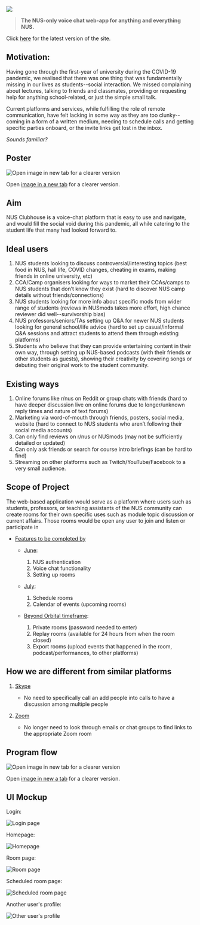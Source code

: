 ![](https://raw.githubusercontent.com/aidanaden/nus-clubhouse/main/submissions/Banner.png)
>  __The NUS-only voice chat web-app for anything and everything NUS.__

Click [here](https://nusclubhouse.games/) for the latest version of the site.

## Motivation:

Having gone through the first-year of university during the COVID-19 pandemic, we realised that there was one thing that was fundamentally missing in our lives as students--social interaction. We missed complaining about lectures, talking to friends and classmates, providing or requesting help for anything school-related, or just the simple small talk.

Current platforms and services, while fulfilling the role of remote communication, have felt lacking in some way as they are too clunky--coming in a form of a written medium, needing to schedule calls and getting specific parties onboard, or the invite links get lost in the inbox. 

_Sounds familiar?_

## Poster

![Open image in new tab for a clearer version](https://raw.githubusercontent.com/aidanaden/nus-clubhouse/main/submissions/2810-2.png)

Open [image in a new tab](https://raw.githubusercontent.com/aidanaden/nus-clubhouse/main/submissions/2810-2.png) for a clearer version.

## Aim

NUS Clubhouse is a voice-chat platform that is easy to use and navigate, and would fill the social void during this pandemic, all while catering to the student life that many had looked forward to.

## Ideal users
1. NUS students looking to discuss controversial/interesting topics (best food in NUS, hall life, COVID changes, cheating in exams, making friends in online university, etc)
2. CCA/Camp organisers looking for ways to market their CCAs/camps to NUS students that don’t know they exist (hard to discover NUS camp details without friends/connections)
3. NUS students looking for more info about specific mods from wider range of students (reviews in NUSmods takes more effort, high chance reviewer did well--survivorship bias)
4. NUS professors/seniors/TAs setting up Q&A for newer NUS students looking for general school/life advice (hard to set up casual/informal Q&A sessions and attract students to attend them through existing platforms)
5. Students who believe that they can provide entertaining content in their own way, through setting up NUS-based podcasts (with their friends or other students as guests), showing their creativity by covering songs or debuting their original work to the student community.


## Existing ways
1. Online forums like r/nus on Reddit or group chats with friends (hard to have deeper discussion live on online forums due to longer/unknown reply times and nature of text forums)
2. Marketing via word-of-mouth through friends, posters, social media, website (hard to connect to NUS students who aren’t following their social media accounts)
3. Can only find reviews on r/nus or NUSmods (may not be sufficiently detailed or updated)
4. Can only ask friends or search for course intro briefings (can be hard to find)
5. Streaming on other platforms such as Twitch/YouTube/Facebook to a very small audience. 

## Scope of Project

The web-based application would serve as a platform where users such as students, professors, or teaching assistants of the NUS community can create rooms for their own specific uses such as module topic discussion or current affairs. Those rooms would be open any user to join and listen or participate in

- <span style="text-decoration:underline;">Features to be completed by</span>
    - <span style="text-decoration:underline;">June</span>:
        1. NUS authentication
        2. Voice chat functionality
        3. Setting up rooms

    - <span style="text-decoration:underline;">July</span>:
        1. Schedule rooms
        2. Calendar of events (upcoming rooms)

    - <span style="text-decoration:underline;">Beyond Orbital timeframe</span>:
        1. Private rooms (password needed to enter)
        2. Replay rooms (available for 24 hours from when the room closed)
        3. Export rooms (upload events that happened in the room, podcast/performances, to other platforms)

## How we are different from similar platforms

1. <span style="text-decoration:underline;">Skype</span>
    * No need to specifically call an add people into calls to have a discussion among multiple people

2. <span style="text-decoration:underline;">Zoom</span>
    * No longer need to look through emails or chat groups to find links to the appropriate Zoom room

## Program flow

![Open image in new tab for a clearer version](https://raw.githubusercontent.com/aidanaden/nus-clubhouse/main/submissions/nusch-prog-flow.png)

Open [image in new a tab](https://raw.githubusercontent.com/aidanaden/nus-clubhouse/main/submissions/nusch-prog-flow.png) for a clearer version.

## UI Mockup

Login:

![Login page](https://raw.githubusercontent.com/aidanaden/nus-clubhouse/main/submissions/mockup-ui/01-Login.png)

Homepage:

![Homepage](https://raw.githubusercontent.com/aidanaden/nus-clubhouse/main/submissions/mockup-ui/02-Home.png)

Room page:

![Room page](https://raw.githubusercontent.com/aidanaden/nus-clubhouse/main/submissions/mockup-ui/03-Room.png)

Scheduled room page:

![Scheduled room page](https://raw.githubusercontent.com/aidanaden/nus-clubhouse/main/submissions/mockup-ui/04-Scheduled-Rooms.png)

Another user's profile:

![Other user's profile](https://raw.githubusercontent.com/aidanaden/nus-clubhouse/main/submissions/mockup-ui/05-User-Profile-Page.png)
